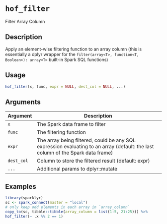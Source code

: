 # `hof_filter`

Filter Array Column


## Description

Apply an element-wise filtering function to an array column
 (this is essentially a dplyr wrapper for the
 `filter(array<T>, function<T, Boolean>): array<T>` built-in Spark SQL functions)


## Usage

```r
hof_filter(x, func, expr = NULL, dest_col = NULL, ...)
```


## Arguments

Argument      |Description
------------- |----------------
`x`     |     The Spark data frame to filter
`func`     |     The filtering function
`expr`     |     The array being filtered, could be any SQL expression evaluating to an array (default: the last column of the Spark data frame)
`dest_col`     |     Column to store the filtered result (default: expr)
`...`     |     Additional params to dplyr::mutate


## Examples

```r
library(sparklyr)
sc <- spark_connect(master = "local")
# only keep odd elements in each array in `array_column`
copy_to(sc, tibble::tibble(array_column = list(1:5, 21:25))) %>%
hof_filter(~ .x %% 2 == 1)
```


